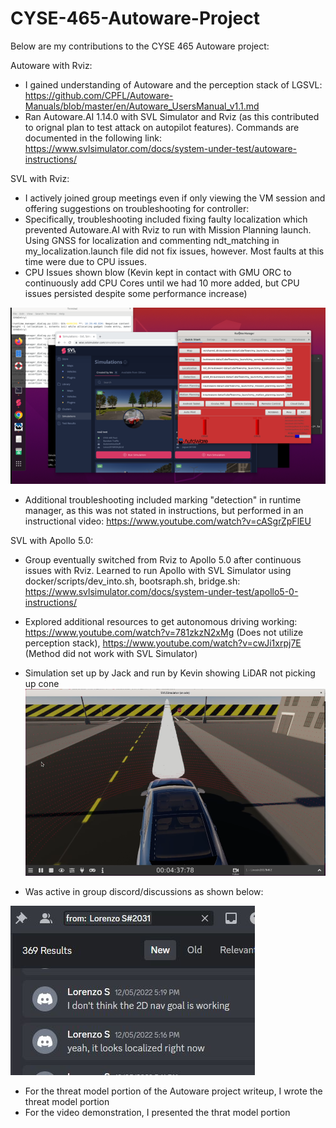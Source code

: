 # CYSE-465-Autoware-Project
Below are my contributions to the CYSE 465 Autoware project: 

Autoware with Rviz:
* I gained understanding of Autoware and the perception stack of LGSVL: https://github.com/CPFL/Autoware-Manuals/blob/master/en/Autoware_UsersManual_v1.1.md
* Ran Autoware.AI 1.14.0 with SVL Simulator and Rviz (as this contributed to orignal plan to test attack on autopilot features). Commands are documented in the following link: https://www.svlsimulator.com/docs/system-under-test/autoware-instructions/

SVL with Rviz:
* I actively joined group meetings even if only viewing the VM session and offering suggestions on troubleshooting for controller: 
* Specifically, troubleshooting included fixing faulty localization which prevented Autoware.AI with Rviz to run with Mission Planning launch. Using GNSS for localization and commenting ndt_matching in my_localization.launch file did not fix issues, however. Most faults at this time were due to CPU issues. 
* CPU Issues shown blow (Kevin kept in contact with GMU ORC to continuously add CPU Cores until we had 10 more added, but CPU issues persisted despite some performance increase)

![image](https://github.com/lorenzops1221/CYSE-465-Autoware-Project/blob/main/Images/rviz%20cpu.png)
* Additional troubleshooting included marking "detection" in runtime manager, as this was not stated in instructions, but performed in an instructional video: https://www.youtube.com/watch?v=cASgrZpFlEU

SVL with Apollo 5.0:
* Group eventually switched from Rviz to Apollo 5.0 after continuous issues with Rviz. Learned to run Apollo with SVL Simulator using docker/scripts/dev_into.sh, bootsraph.sh, bridge.sh: https://www.svlsimulator.com/docs/system-under-test/apollo5-0-instructions/

* Explored additional resources to get autonomous driving working: https://www.youtube.com/watch?v=781zkzN2xMg (Does not utilize perception stack), https://www.youtube.com/watch?v=cwJi1xrpj7E (Method did not work with SVL Simulator)
* Simulation set up by Jack and run by Kevin showing LiDAR not picking up cone
![image](https://github.com/lorenzops1221/CYSE-465-Autoware-Project/blob/main/Images/unnamed.png)

* Was active in group discord/discussions as shown below:


![image](https://github.com/lorenzops1221/CYSE-465-Autoware-Project/blob/main/Images/active%20member.JPG)
* For the threat model portion of the Autoware project writeup, I wrote the threat model portion
* For the video demonstration, I presented the thrat model portion
